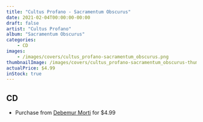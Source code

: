 ```yaml
---
title: "Cultus Profano - Sacramentum Obscurus"
date: 2021-02-04T00:00:00-00:00
draft: false
artist: "Cultus Profano"
album: "Sacramentum Obscurus"
categories:
    - CD
images:
    - /images/covers/cultus_profano-sacramentum_obscurus.png
thumbnailImage: /images/covers/cultus_profano-sacramentum_obscurus-thumb.png
actualPrice: $4.99
inStock: true
---
```


## CD
* Purchase from [Debemur Morti](https://debemurmorti.aisamerch.com/item/72252) for $4.99
